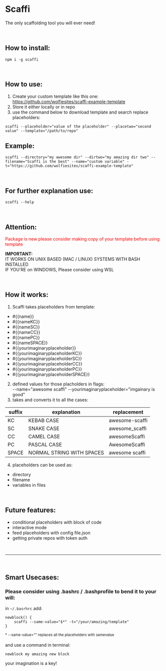 # Scaffi
The only scaffolding tool you will ever need!

<br>

## How to install:
```
npm i -g scaffi
```

<br>

## How to use:

1. Create your custom template like this one: https://github.com/wolfiesites/scaffi-example-template
2. Store it either locally or in repo
3. use the command below to download template and search replace placeholders:

```
scaffi --placeholder="value of the placeholder" --placetwo="second value" --template="/path/to/repo"
```


## Example:
```
scaffi --directory="my awesome dir" --dirtwo="my amazing dir two" --filename="Scaffi is the best" --name="custom variable" -t="https://github.com/wolfiesites/scaffi-example-template"
```

<br>


## For further explanation use:

```
scaffi --help
```

<br>

## Attention:
<span style="color:red;">Package is new please consider making copy of your template before using template</span>


<b>IMPORTANT:</b><br>
IT WORKS ON UNIX BASED (MAC / LINUX) SYSTEMS WITH BASH INSTALLED<br>
IF YOU'RE on WINDOWS, Please consider using WSL</b>

<br>

## How it works:
1. Scaffi takes placeholders from template: 
* #{{name}}
* #{{nameKC}}
* #{{nameSC}}
* #{{nameCC}}
* #{{namePC}}
* #{{nameSPACE}}
* #{{yourimaginaryplaceholder}}
* #{{yourimaginaryplaceholderKC}}
* #{{yourimaginaryplaceholderSC}}
* #{{yourimaginaryplaceholderCC}}
* #{{yourimaginaryplaceholderPC}}
* #{{yourimaginaryplaceholderSPACE}}

2. defined values for those placholders in flags:<br> --name="awesome scaffi" --yourimaginaryplaceholder="imgainary is good"
3. takes and converts it to all the cases:

| suffix|explanation|replacement|
|--|--|--|
|KC| KEBAB CASE | 							awesome-scaffi |
|SC| SNAKE CASE | 							awesome_scaffi |
|CC| CAMEL CASE | 							awesomeScaffi  |
|PC| PASCAL CASE  | 							AwesomeScaffi |
|SPACE| NORMAL STRING WITH SPACES |			awesome scaffi |

4. placeholders can be used as:
* directory
* filename
* variables in files

<br>

## Future features:
* conditional placeholders with block of code
* interactive mode
* feed placeholders with config file.json
* getting private repos with token auth

<br>

<hr/>

<br/>


## Smart Usecases:
### Please consider using .bashrc / .bashprofile to bend it to your will:
in `~/.basrhrc` add:
```
newblock() {
	scaffi --same-value="$*" -t="/your/amazing/template"
}
```
<small>* --same-value="" replaces all the placeholders with samevalue</small><br><br>
and use a command in terminal: 
```
newblock my amazing new block
```
your imagination is a key!